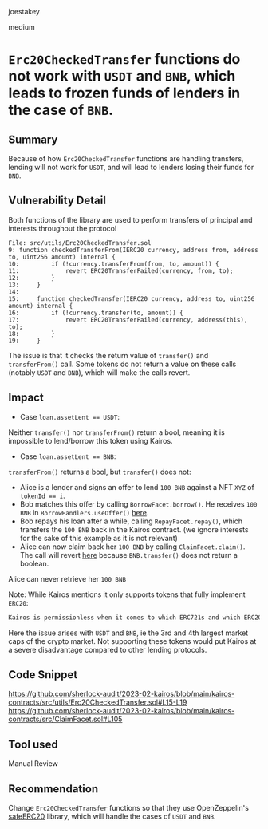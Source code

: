 joestakey

medium

# `Erc20CheckedTransfer` functions do not work with `USDT` and `BNB`, which leads to frozen funds of lenders in the case of `BNB`.

## Summary
Because of how `Erc20CheckedTransfer` functions are handling transfers, lending will not work for `USDT`, and will lead to lenders losing their funds for `BNB`.

## Vulnerability Detail

Both functions of the library are used to perform transfers of principal and interests throughout the protocol 

```solidity
File: src/utils/Erc20CheckedTransfer.sol
9: function checkedTransferFrom(IERC20 currency, address from, address to, uint256 amount) internal {
10:         if (!currency.transferFrom(from, to, amount)) {
11:             revert ERC20TransferFailed(currency, from, to);
12:         }
13:     }
14: 
15:     function checkedTransfer(IERC20 currency, address to, uint256 amount) internal {
16:         if (!currency.transfer(to, amount)) {
17:             revert ERC20TransferFailed(currency, address(this), to);
18:         }
19:     }
```

The issue is that it checks the return value of `transfer()` and `transferFrom()` call.
Some tokens do not return a value on these calls (notably `USDT` and `BNB`), which will make the calls revert.

## Impact

- Case `loan.assetLent == USDT`:

Neither `transfer()` nor `transferFrom()` return a bool, meaning it is impossible to lend/borrow this token using Kairos.

- Case `loan.assetLent == BNB`:

`transferFrom()` returns a bool, but `transfer()` does not:

- Alice is a lender and signs an offer to lend `100 BNB` against a NFT `XYZ` of `tokenId == i`.
- Bob matches this offer by calling `BorrowFacet.borrow()`. He receives `100 BNB` in `BorrowHandlers.useOffer()` [here](https://github.com/sherlock-audit/2023-02-kairos/blob/main/kairos-contracts/src/BorrowLogic/BorrowHandlers.sol#L88).
- Bob repays his loan after a while, calling `RepayFacet.repay()`, which transfers the `100 BNB` back in the Kairos contract. (we ignore interests for the sake of this example as it is not relevant)
- Alice can now claim back her `100 BNB` by calling `ClaimFacet.claim()`. The call will revert [here](https://github.com/sherlock-audit/2023-02-kairos/blob/main/kairos-contracts/src/ClaimFacet.sol#L105) because `BNB.transfer()` does not return a boolean.

Alice can never retrieve her `100 BNB`


Note: While Kairos mentions it only supports tokens that fully implement `ERC20`:
```c
Kairos is permissionless when it comes to which ERC721s and which ERC20s can be used in the protocol, considering it is the responsibility of the lenders and borrowers not to interact with non-compliant implementations of those standards
```

Here the issue arises with `USDT` and `BNB`, ie the 3rd and 4th largest market caps of the crypto market.
Not supporting these tokens would put Kairos at a severe disadvantage compared to other lending protocols.

## Code Snippet
https://github.com/sherlock-audit/2023-02-kairos/blob/main/kairos-contracts/src/utils/Erc20CheckedTransfer.sol#L15-L19
https://github.com/sherlock-audit/2023-02-kairos/blob/main/kairos-contracts/src/ClaimFacet.sol#L105


## Tool used
Manual Review

## Recommendation
Change `Erc20CheckedTransfer` functions so that they use OpenZeppelin's [safeERC20](https://github.com/OpenZeppelin/openzeppelin-contracts/blob/master/contracts/token/ERC20/utils/SafeERC20.sol) library, which will handle the cases of `USDT` and `BNB`.

